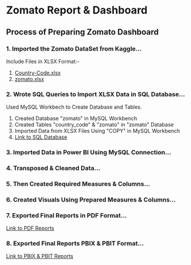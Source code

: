 # Zomato Report & Dashboard
## Process of Preparing Zomato Dashboard
### 1. Imported the Zomato DataSet from Kaggle...
Include Files in XLSX Format:-
1. [Country-Code.xlsx](https://github.com/MeSumitK/Zomato-Report/blob/main/DataSet/Country-Code.xlsx)
2. [zomato.xlsx](https://github.com/MeSumitK/Zomato-Report/blob/main/DataSet/zomato.xlsx)
### 2. Wrote SQL Queries to Import XLSX Data in SQL Database...
Used MySQL Workbech to Create Database and Tables.
1. Created Database "zomato" in MySQL Workbench
2. Created Tables "country_code" & "zomato" in "zomato" Database
3. Imported Data from XLSX Files Using "COPY" in MySQL Workbench
4. [Link to SQL Database](https://github.com/MeSumitK/Zomato-Report/blob/main/MySQL%20Workbench%20Queries/zomato.sql)
### 3. Imported Data in Power BI Using MySQL Connection...
### 4. Transposed & Cleaned Data...
### 5. Then Created Required Measures & Columns...
### 6. Created Visuals Using Prepared Measures & Columns...
### 7. Exported Final Reports in PDF Format...
[Link to PDF Reports](https://github.com/MeSumitK/Zomato-Report/blob/main/PDF%20Report/Zomato%20Dashboard.pdf)
### 8. Exported Final Reports PBIX & PBIT Format...
[Link to PBIX & PBIT Reports](https://github.com/MeSumitK/Zomato-Report/tree/main/Power%20BI%20Report)
